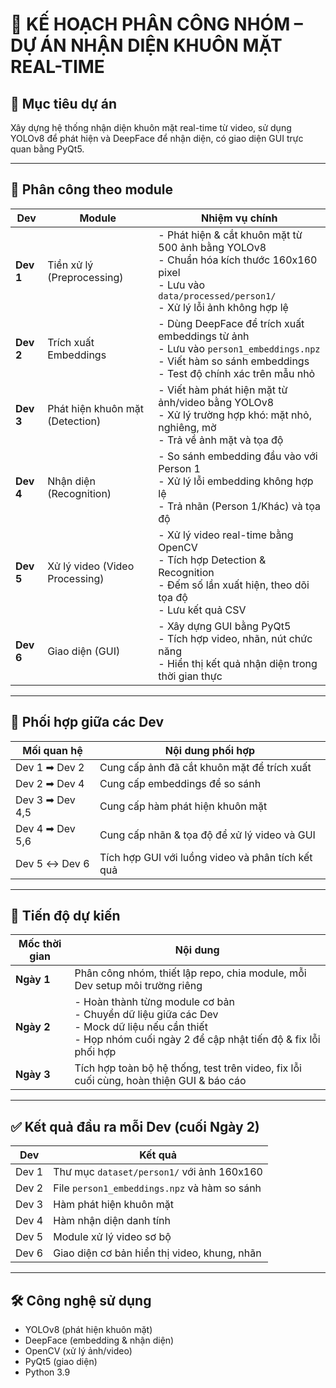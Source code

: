 # 🧠 KẾ HOẠCH PHÂN CÔNG NHÓM – DỰ ÁN NHẬN DIỆN KHUÔN MẶT REAL-TIME

## 🎯 Mục tiêu dự án
Xây dựng hệ thống nhận diện khuôn mặt real-time từ video, sử dụng YOLOv8 để phát hiện và DeepFace để nhận diện, có giao diện GUI trực quan bằng PyQt5.

---

## 🧩 Phân công theo module

| Dev | Module | Nhiệm vụ chính |
|-----|--------|----------------|
| **Dev 1** | Tiền xử lý (Preprocessing) | - Phát hiện & cắt khuôn mặt từ 500 ảnh bằng YOLOv8<br> - Chuẩn hóa kích thước 160x160 pixel<br> - Lưu vào `data/processed/person1/`<br> - Xử lý lỗi ảnh không hợp lệ |
| **Dev 2** | Trích xuất Embeddings | - Dùng DeepFace để trích xuất embeddings từ ảnh<br> - Lưu vào `person1_embeddings.npz`<br> - Viết hàm so sánh embeddings<br> - Test độ chính xác trên mẫu nhỏ |
| **Dev 3** | Phát hiện khuôn mặt (Detection) | - Viết hàm phát hiện mặt từ ảnh/video bằng YOLOv8<br> - Xử lý trường hợp khó: mặt nhỏ, nghiêng, mờ<br> - Trả về ảnh mặt và tọa độ |
| **Dev 4** | Nhận diện (Recognition) | - So sánh embedding đầu vào với Person 1<br> - Xử lý lỗi embedding không hợp lệ<br> - Trả nhãn (Person 1/Khác) và tọa độ |
| **Dev 5** | Xử lý video (Video Processing) | - Xử lý video real-time bằng OpenCV<br> - Tích hợp Detection & Recognition<br> - Đếm số lần xuất hiện, theo dõi tọa độ<br> - Lưu kết quả CSV |
| **Dev 6** | Giao diện (GUI) | - Xây dựng GUI bằng PyQt5<br> - Tích hợp video, nhãn, nút chức năng<br> - Hiển thị kết quả nhận diện trong thời gian thực |

---

## 🔗 Phối hợp giữa các Dev

| Mối quan hệ | Nội dung phối hợp |
|-------------|--------------------|
| Dev 1 ➡ Dev 2 | Cung cấp ảnh đã cắt khuôn mặt để trích xuất |
| Dev 2 ➡ Dev 4 | Cung cấp embeddings để so sánh |
| Dev 3 ➡ Dev 4,5 | Cung cấp hàm phát hiện khuôn mặt |
| Dev 4 ➡ Dev 5,6 | Cung cấp nhãn & tọa độ để xử lý video và GUI |
| Dev 5 ↔ Dev 6 | Tích hợp GUI với luồng video và phân tích kết quả |

---

## 📅 Tiến độ dự kiến

| Mốc thời gian | Nội dung |
|---------------|----------|
| **Ngày 1** | Phân công nhóm, thiết lập repo, chia module, mỗi Dev setup môi trường riêng |
| **Ngày 2** | - Hoàn thành từng module cơ bản<br> - Chuyển dữ liệu giữa các Dev<br> - Mock dữ liệu nếu cần thiết<br> - Họp nhóm cuối ngày 2 để cập nhật tiến độ & fix lỗi phối hợp |
| **Ngày 3** | Tích hợp toàn bộ hệ thống, test trên video, fix lỗi cuối cùng, hoàn thiện GUI & báo cáo |

---

## ✅ Kết quả đầu ra mỗi Dev (cuối Ngày 2)

| Dev | Kết quả |
|-----|----------|
| Dev 1 | Thư mục `dataset/person1/` với ảnh 160x160 |
| Dev 2 | File `person1_embeddings.npz` và hàm so sánh |
| Dev 3 | Hàm phát hiện khuôn mặt |
| Dev 4 | Hàm nhận diện danh tính |
| Dev 5 | Module xử lý video sơ bộ |
| Dev 6 | Giao diện cơ bản hiển thị video, khung, nhãn |

---

## 🛠️ Công nghệ sử dụng

- YOLOv8 (phát hiện khuôn mặt)
- DeepFace (embedding & nhận diện)
- OpenCV (xử lý ảnh/video)
- PyQt5 (giao diện)
- Python 3.9
